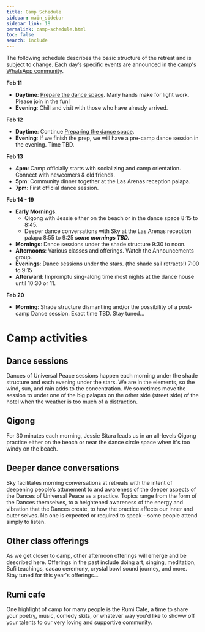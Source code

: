 ```yaml
---
title: Camp Schedule
sidebar: main_sidebar
sidebar_link: 18
permalink: camp-schedule.html
toc: false
search: include
---
```


The following schedule describes the basic structure of the retreat and is subject to change. Each day’s specific events are announced in the camp's [WhatsApp community](whatsapp.md).

**Feb 11**

- **Daytime**: [Prepare the dance space](./preparing-dance-space.md). Many hands make for light work. Please join in the fun!
- **Evening**: Chill and visit with those who have already arrived.

**Feb 12**

- **Daytime**: Continue [Preparing the dance space](./preparing-dance-space.md).
- **Evening**: If we finish the prep, we will have a pre-camp dance session in the evening. Time TBD.

**Feb 13**
- **4pm**: Camp officially starts with socializing and camp orientation. Connect with newcomers & old friends.
- **5pm**: Community dinner together at the Las Arenas reception palapa.
- **7pm**: First official dance session.

**Feb 14 - 19**

- **Early Mornings**:
  -  Qigong with Jessie either on the beach or in the dance space 8:15 to 8:45.
  -  Deeper dance conversations with Sky at the Las Arenas reception palapa 8:55 to 9:25 ***some mornings TBD.***
- **Mornings**: Dance sessions under the shade structure 9:30 to noon.
- **Afternoons**: Various classes and offerings. Watch the Announcements group.
- **Evenings**: Dance sessions under the stars. (the shade sail retracts!) 7:00 to 9:15
- **Afterward**: Impromptu sing-along time most nights at the dance house until 10:30 or 11. 

**Feb 20**

- **Morning**: Shade structure dismantling and/or the possibility of a post-camp Dance session. Exact time TBD. Stay tuned...

# Camp activities

## Dance sessions

Dances of Universal Peace sessions happen each morning under the shade structure and each evening under the stars. We are in the elements, so the wind, sun, and rain adds to the concentration. We sometimes move the session to under one of the big palapas on the other side (street side) of the hotel when the weather is too much of a distraction. 

## Qigong

For 30 minutes each morning, Jessie Sitara leads us in an all-levels Qigong practice either on the beach or near the dance circle space when it's too windy on the beach.

## Deeper dance conversations

Sky facilitates morning conversations at retreats with the intent of deepening people’s attunement to and awareness of the deeper aspects of the Dances of Universal Peace as a practice. Topics range from the form of the Dances themselves, to a heightened awareness of the energy and vibration that the Dances create, to how the practice affects our inner and outer selves. No one is expected or required to speak - some people attend simply to listen.

## Other class offerings

As we get closer to camp, other afternoon offerings will emerge and be described here. Offerings in the past include doing art, singing, meditation, Sufi teachings, cacao ceremony, crystal bowl sound journey, and more. Stay tuned for this year's offerings... 

## Rumi cafe

One highlight of camp for many people is the Rumi Cafe, a time to share your poetry, music, comedy skits, or whatever way you'd like to showw off your talents to our very loving and supportive community. 